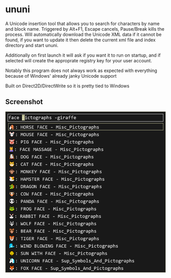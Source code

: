 # ununi

A Unicode insertion tool that allows you to search for characters by name and block name. Triggered by Alt+F1, Escape cancels, Pause/Break kills the process.
Will automatically download the Unicode XML data if it cannot be found, if you want to update it then delete the current xml file and index directory and start ununi.

Additionally on first launch it will ask if you want it to run on startup, and if selected will create the approprate registry key for your user account.

Notably this program does not always work as expected with everything because of Windows' already janky Unicode support

Built on Direct2D/DirectWrite so it is pretty tied to Windows

## Screenshot
![Screenshot](screenshot.png)
